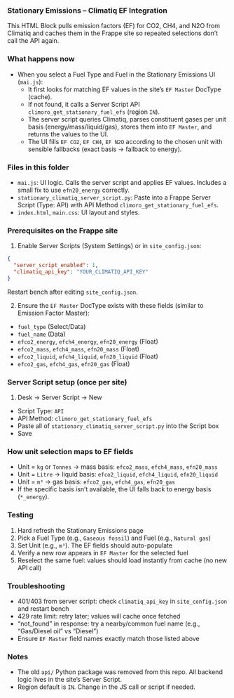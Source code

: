 ### Stationary Emissions – Climatiq EF Integration

This HTML Block pulls emission factors (EF) for CO2, CH4, and N2O from Climatiq and caches them in the Frappe site so repeated selections don’t call the API again.

### What happens now
- When you select a Fuel Type and Fuel in the Stationary Emissions UI (`mai.js`):
  - It first looks for matching EF values in the site’s `EF Master` DocType (cache).
  - If not found, it calls a Server Script API `climoro_get_stationary_fuel_efs` (region `IN`).
  - The server script queries Climatiq, parses constituent gases per unit basis (energy/mass/liquid/gas), stores them into `EF Master`, and returns the values to the UI.
  - The UI fills `EF CO2`, `EF CH4`, `EF N2O` according to the chosen unit with sensible fallbacks (exact basis → fallback to energy).

### Files in this folder
- `mai.js`: UI logic. Calls the server script and applies EF values. Includes a small fix to use `efn20_energy` correctly.
- `stationary_climatiq_server_script.py`: Paste into a Frappe Server Script (Type: API) with API Method `climoro_get_stationary_fuel_efs`.
- `index.html`, `main.css`: UI layout and styles.

### Prerequisites on the Frappe site
1) Enable Server Scripts (System Settings) or in `site_config.json`:
```json
{
  "server_script_enabled": 1,
  "climatiq_api_key": "YOUR_CLIMATIQ_API_KEY"
}
```
Restart bench after editing `site_config.json`.

2) Ensure the `EF Master` DocType exists with these fields (similar to Emission Factor Master):
- `fuel_type` (Select/Data)
- `fuel_name` (Data)
- `efco2_energy`, `efch4_energy`, `efn20_energy` (Float)
- `efco2_mass`, `efch4_mass`, `efn20_mass` (Float)
- `efco2_liquid`, `efch4_liquid`, `efn20_liquid` (Float)
- `efco2_gas`, `efch4_gas`, `efn20_gas` (Float)

### Server Script setup (once per site)
1) Desk → Server Script → New
- Script Type: `API`
- API Method: `climoro_get_stationary_fuel_efs`
- Paste all of `stationary_climatiq_server_script.py` into the Script box
- Save

### How unit selection maps to EF fields
- Unit = `kg` or `Tonnes` → mass basis: `efco2_mass`, `efch4_mass`, `efn20_mass`
- Unit = `Litre` → liquid basis: `efco2_liquid`, `efch4_liquid`, `efn20_liquid`
- Unit = `m³` → gas basis: `efco2_gas`, `efch4_gas`, `efn20_gas`
- If the specific basis isn’t available, the UI falls back to energy basis (`*_energy`).

### Testing
1) Hard refresh the Stationary Emissions page
2) Pick a Fuel Type (e.g., `Gaseous fossil`) and Fuel (e.g., `Natural gas`)
3) Set Unit (e.g., `m³`). The EF fields should auto-populate
4) Verify a new row appears in `EF Master` for the selected fuel
5) Reselect the same fuel: values should load instantly from cache (no new API call)

### Troubleshooting
- 401/403 from server script: check `climatiq_api_key` in `site_config.json` and restart bench
- 429 rate limit: retry later; values will cache once fetched
- “not_found” in response: try a nearby/common fuel name (e.g., “Gas/Diesel oil” vs “Diesel”)
- Ensure `EF Master` field names exactly match those listed above

### Notes
- The old `api/` Python package was removed from this repo. All backend logic lives in the site’s Server Script.
- Region default is `IN`. Change in the JS call or script if needed.


